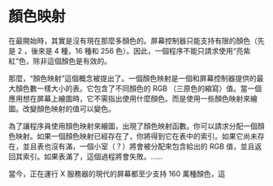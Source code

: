 顏色映射
===

在最開始時，其實是沒有現在那麼多顏色的。屏幕控制器只能支持有限的顏色（先是 2 ，後來是 4 種，16 種和 256 色）。因此，一個程序不能只請求使用“亮紫紅”色，除非這個顏色是有效的。

那麼，“顏色映射”這個概念被提出了。一個顏色映射是一個和屏幕控制器提供的最大顏色數一樣大小的表。它包含了不同顏色的 RGB （三原色的縮寫）值。當一個應用想在屏幕上繪圖時，它不需指出使用什麼顏色。而是使用一些顏色映射來繪圖。改變顏色映射的值可以變色。

為了讓程序員使用顏色映射來繪圖，出現了顏色映射函數。你可以請求分配一個顏色映射。如果一個顏色映射已經存在了，你將得到它在表中的索引。如果它尚未存在，並且表也沒有滿，一個小室（？）將會被分配來包含給出的 RGB 值，並且返回其索引。如果表滿了，這個過程將會失敗。……

當今，正在運行 X 服務器的現代的屏幕都至少支持 160 萬種顏色，這
